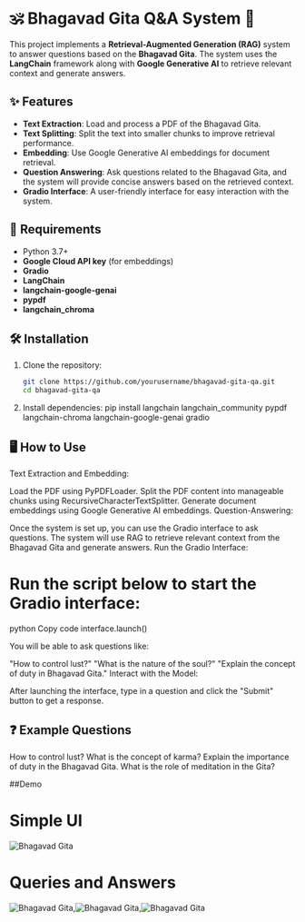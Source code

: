 # 🕉️ Bhagavad Gita Q&A System 📖

This project implements a **Retrieval-Augmented Generation (RAG)** system to answer questions based on the **Bhagavad Gita**. The system uses the **LangChain** framework along with **Google Generative AI** to retrieve relevant context and generate answers.

## ✨ Features

- **Text Extraction**: Load and process a PDF of the Bhagavad Gita.
- **Text Splitting**: Split the text into smaller chunks to improve retrieval performance.
- **Embedding**: Use Google Generative AI embeddings for document retrieval.
- **Question Answering**: Ask questions related to the Bhagavad Gita, and the system will provide concise answers based on the retrieved context.
- **Gradio Interface**: A user-friendly interface for easy interaction with the system.

## 🚀 Requirements

- Python 3.7+
- **Google Cloud API key** (for embeddings)
- **Gradio**
- **LangChain**
- **langchain-google-genai**
- **pypdf**
- **langchain_chroma**

## 🛠️ Installation

1. Clone the repository:

   ```bash
   git clone https://github.com/yourusername/bhagavad-gita-qa.git
   cd bhagavad-gita-qa
   
2. Install dependencies:
    pip install langchain langchain_community pypdf langchain-chroma langchain-google-genai gradio



## 🖥️ How to Use
Text Extraction and Embedding:

Load the PDF using PyPDFLoader.
Split the PDF content into manageable chunks using RecursiveCharacterTextSplitter.
Generate document embeddings using Google Generative AI embeddings.
Question-Answering:

Once the system is set up, you can use the Gradio interface to ask questions.
The system will use RAG to retrieve relevant context from the Bhagavad Gita and generate answers.
Run the Gradio Interface:

# Run the script below to start the Gradio interface:

python
Copy code
interface.launch()

You will be able to ask questions like:

"How to control lust?"
"What is the nature of the soul?"
"Explain the concept of duty in Bhagavad Gita."
Interact with the Model:

After launching the interface, type in a question and click the "Submit" button to get a response.

## ❓ Example Questions
How to control lust?
What is the concept of karma?
Explain the importance of duty in the Bhagavad Gita.
What is the role of meditation in the Gita?


##Demo

# Simple UI

![Bhagavad Gita](1.png)

# Queries and Answers

![Bhagavad Gita](2.png),![Bhagavad Gita](3.png),![Bhagavad Gita](4.png)


